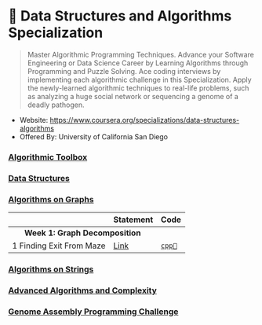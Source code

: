 # 🍨 Data Structures and Algorithms Specialization

> Master Algorithmic Programming Techniques. Advance your Software Engineering or Data Science Career by Learning Algorithms through Programming and Puzzle Solving. Ace coding interviews by implementing each algorithmic challenge in this Specialization. Apply the newly-learned algorithmic techniques to real-life problems, such as analyzing a huge social network or sequencing a genome of a deadly pathogen.

* Website: https://www.coursera.org/specializations/data-structures-algorithms
* Offered By: University of California San Diego

###  [Algorithmic Toolbox](https://www.coursera.org/learn/data-structures?specialization=data-structures-algorithms)

### [Data Structures](https://www.coursera.org/learn/data-structures?specialization=data-structures-algorithms)

### [Algorithms on Graphs](https://www.coursera.org/learn/algorithms-on-graphs?specialization=data-structures-algorithms)

<table>
<thead>
<th></th>
<th>Statement</th>
<th>Code</th>
</thead>
<tbody>
<tr>
<td colspan="2" align="center"><b>Week 1: Graph Decomposition</b></td>
</tr>
<tr>
<td>1 Finding Exit From Maze</td>
<td><a href="../../problems/dsas_aog_week1_graph_decomposition1_1_finding_exit_from_maze/doc/week1_graph_decomposition1.pdf">Link</a></td>
<td>
<a href="../../problems/dsas_aog_week1_graph_decomposition1_1_finding_exit_from_maze/src/main/reachability.cpp"><code>cpp🐀</code></a>
</td>
</tr>
</tbody>
</table>

### [Algorithms on Strings](https://www.coursera.org/learn/algorithms-on-strings?specialization=data-structures-algorithms)

### [Advanced Algorithms and Complexity](https://www.coursera.org/learn/advanced-algorithms-and-complexity?specialization=data-structures-algorithms)

### [Genome Assembly Programming Challenge](https://www.coursera.org/learn/assembling-genomes?specialization=data-structures-algorithms)